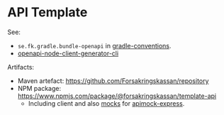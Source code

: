 # API Template

See:

- `se.fk.gradle.bundle-openapi` in [gradle-conventions](https://github.com/Forsakringskassan/repository).
- [openapi-node-client-generator-cli](https://github.com/Forsakringskassan/openapi-node-client-generator-cli)


Artifacts:

- Maven artefact: <https://github.com/Forsakringskassan/repository>
- NPM package: <https://www.npmjs.com/package/@forsakringskassan/template-api>
  - Including client and also [mocks](/src/mock) for [apimock-express](https://github.com/Forsakringskassan/apimock-express).
